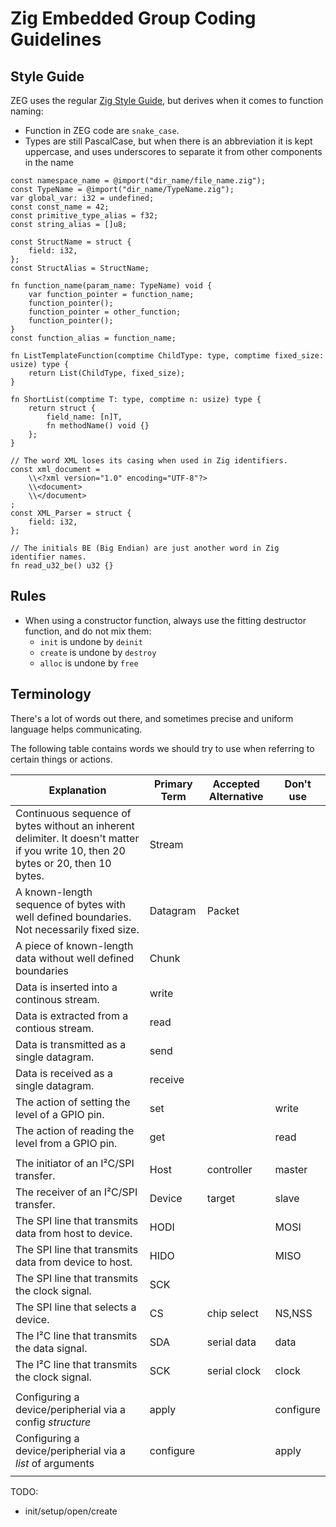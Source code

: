 # Zig Embedded Group Coding Guidelines

## Style Guide

ZEG uses the regular [Zig Style Guide](https://ziglang.org/documentation/master/#Style-Guide), but derives when it comes to function naming:

- Function in ZEG code are `snake_case`.
- Types are still PascalCase, but when there is an abbreviation it is kept uppercase, and uses underscores to separate it from other components in the name

```zig
const namespace_name = @import("dir_name/file_name.zig");
const TypeName = @import("dir_name/TypeName.zig");
var global_var: i32 = undefined;
const const_name = 42;
const primitive_type_alias = f32;
const string_alias = []u8;

const StructName = struct {
    field: i32,
};
const StructAlias = StructName;

fn function_name(param_name: TypeName) void {
    var function_pointer = function_name;
    function_pointer();
    function_pointer = other_function;
    function_pointer();
}
const function_alias = function_name;

fn ListTemplateFunction(comptime ChildType: type, comptime fixed_size: usize) type {
    return List(ChildType, fixed_size);
}

fn ShortList(comptime T: type, comptime n: usize) type {
    return struct {
        field_name: [n]T,
        fn methodName() void {}
    };
}

// The word XML loses its casing when used in Zig identifiers.
const xml_document =
    \\<?xml version="1.0" encoding="UTF-8"?>
    \\<document>
    \\</document>
;
const XML_Parser = struct {
    field: i32,
};

// The initials BE (Big Endian) are just another word in Zig identifier names.
fn read_u32_be() u32 {}
```

## Rules

- When using a constructor function, always use the fitting destructor function, and do not mix them:
  - `init` is undone by `deinit`
  - `create` is undone by `destroy`
  - `alloc` is undone by `free`

## Terminology

There's a lot of words out there, and sometimes precise and uniform language helps communicating.

The following table contains words we should try to use when referring to certain things or actions.

| Explanation                                                                                                                        | Primary Term | Accepted Alternative | Don't use |
| ---------------------------------------------------------------------------------------------------------------------------------- | ------------ | -------------------- | --------- |
| Continuous sequence of bytes without an inherent delimiter. It doesn't matter if you write 10, then 20 bytes or 20, then 10 bytes. | Stream       |                      |           |
| A known-length sequence of bytes with well defined boundaries. Not necessarily fixed size.                                         | Datagram     | Packet               |           |
| A piece of known-length data without well defined boundaries                                                                       | Chunk        |                      |           |
| Data is inserted into a continous stream.                                                                                          | write        |                      |           |
| Data is extracted from a contious stream.                                                                                          | read         |                      |           |
| Data is transmitted as a single datagram.                                                                                          | send         |                      |           |
| Data is received as a single datagram.                                                                                             | receive      |                      |           |
| The action of setting the level of a GPIO pin.                                                                                     | set          |                      | write     |
| The action of reading the level from a GPIO pin.                                                                                   | get          |                      | read      |
|                                                                                                                                    |              |                      |           |
| The initiator of an I²C/SPI transfer.                                                                                              | Host         | controller           | master    |
| The receiver of an I²C/SPI transfer.                                                                                               | Device       | target               | slave     |
| The SPI line that transmits data from host to device.                                                                              | HODI         |                      | MOSI      |
| The SPI line that transmits data from device to host.                                                                              | HIDO         |                      | MISO      |
| The SPI line that transmits the clock signal.                                                                                      | SCK          |                      |           |
| The SPI line that selects a device.                                                                                                | CS           | chip select          | NS,NSS    |
| The I²C line that transmits the data signal.                                                                                       | SDA          | serial data          | data      |
| The I²C line that transmits the clock signal.                                                                                      | SCK          | serial clock         | clock     |
|                                                                                                                                    |              |                      |           |
| Configuring a device/peripherial via a config *structure*                                                                          | apply        |                      | configure |
| Configuring a device/peripherial via a *list* of arguments                                                                         | configure    |                      | apply     |
|                                                                                                                                    |              |                      |           |



TODO:
- init/setup/open/create
